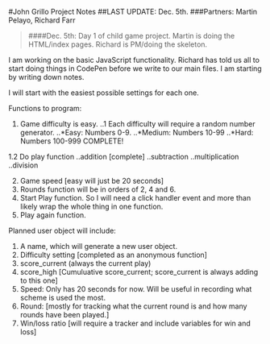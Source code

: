 #John Grillo Project Notes
##LAST UPDATE: Dec. 5th.
###Partners: Martin Pelayo, Richard Farr 








> ####Dec. 5th: Day 1 of child game project.
Martin is doing the HTML/index pages. Richard is PM/doing the skeleton.

I am working on the basic JavaScript functionality. Richard has told us all to start doing things in CodePen before we write to our main files. I am starting by writing down notes.

I will start with the easiest possible settings for each one.

Functions to program:
1. Game difficulty is easy.
..1 Each difficulty will require a random number generator.
..*Easy: Numbers 0-9.
..*Medium: Numbers 10-99
..*Hard: Numbers 100-999
COMPLETE!

1.2 Do play function
..addition  [complete]
..subtraction
..multiplication
..division

2. Game speed [easy will just be 20 seconds]
3. Rounds function will be in orders of 2, 4 and 6.
4. Start Play function. So I will need a click handler event and more than likely wrap the whole thing in one function.
5. Play again function.


Planned user object will include:
1. A name, which will generate a new user object.
2. Difficulty setting [completed as an anonymous function]
3. score_current (always the current play)
4. score_high [Cumuluative score_current; score_current is always adding to this one]
5. Speed: Only has 20 seconds for now. Will be useful in recording what scheme is used the most.
6. Round: [mostly for tracking what the current round is and how many rounds have been played.]
7. Win/loss ratio [will require a tracker and include variables for win and loss]

